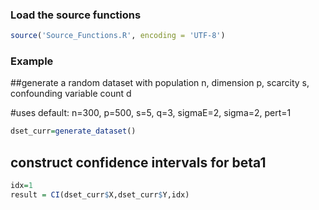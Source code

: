 ### Load the source functions
```R
source('Source_Functions.R', encoding = 'UTF-8')
```
### Example
##generate a random dataset with population n, dimension p, scarcity s, confounding variable count d

#uses default: n=300, p=500, s=5, q=3, sigmaE=2, sigma=2, pert=1


```R
dset_curr=generate_dataset()
```

## construct confidence intervals for beta1
```R
idx=1
result = CI(dset_curr$X,dset_curr$Y,idx)

```
